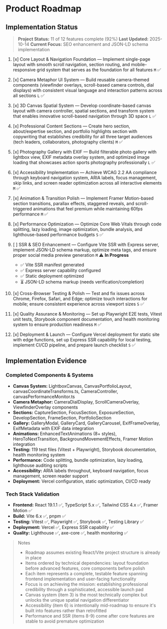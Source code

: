 # Product Roadmap

## Implementation Status

> **Project Status:** 11 of 12 features complete (92%)
> **Last Updated:** 2025-10-14
> **Current Focus:** SEO enhancement and JSON-LD schema implementation

1. [x] Core Layout & Navigation Foundation — Implement single-page layout with smooth scroll navigation, section routing, and mobile-responsive grid system that serves as the foundation for all features `M` ✅

2. [x] Camera Metaphor UI System — Build reusable camera-themed components (viewfinder overlays, scroll-based camera controls, dial displays) with consistent visual language and interaction patterns across all sections `L` ✅

3. [x] 3D Canvas Spatial System — Develop coordinate-based canvas layout with camera controller, spatial sections, and transform system that enables innovative scroll-based navigation through 3D space `L` ✅

4. [x] Professional Content Sections — Create hero section, about/expertise section, and portfolio highlights section with copywriting that establishes credibility for all three target audiences (tech leaders, collaborators, photography clients) `M` ✅

5. [x] Photography Gallery with EXIF — Build filterable photo gallery with lightbox view, EXIF metadata overlay system, and optimized image loading that showcases action sports photography professionally `L` ✅

6. [x] Accessibility Implementation — Achieve WCAG 2.2 AA compliance through keyboard navigation system, ARIA labels, focus management, skip links, and screen reader optimization across all interactive elements `M` ✅

7. [x] Animation & Transition Polish — Implement Framer Motion-based section transitions, parallax effects, staggered reveals, and scroll-triggered animations that feel premium while maintaining 60fps performance `M` ✅

8. [x] Performance Optimization — Optimize Core Web Vitals through code splitting, lazy loading, image optimization, bundle analysis, and lighthouse-based performance budgets `S` ✅

9. [ ] SSR & SEO Enhancement — Configure Vite SSR with Express server, implement JSON-LD schema markup, optimize meta tags, and ensure proper social media preview generation `M` ⚠️ **In Progress**
   - ✅ Vite SSR manifest generated
   - ✅ Express server capability configured
   - ✅ Static deployment optimized
   - ⏳ JSON-LD schema markup (needs verification/completion)

10. [x] Cross-Browser Testing & Polish — Test and fix issues across Chrome, Firefox, Safari, and Edge; optimize touch interactions for mobile; ensure consistent experience across viewport sizes `S` ✅

11. [x] Quality Assurance & Monitoring — Set up Playwright E2E tests, Vitest unit tests, Storybook component documentation, and health monitoring system to ensure production readiness `M` ✅

12. [x] Deployment & Launch — Configure Vercel deployment for static site with edge functions, set up Express SSR capability for local testing, implement CI/CD pipeline, and prepare launch checklist `S` ✅

## Implementation Evidence

### Completed Components & Systems

- **Canvas System:** LightboxCanvas, CanvasPortfolioLayout, canvasCoordinateTransforms.ts, CameraController, canvasPerformanceMonitor.ts
- **Camera Metaphor:** CameraDialDisplay, ScrollCameraOverlay, ViewfinderOverlay components
- **Sections:** CaptureSection, FocusSection, ExposureSection, DevelopSection, FrameSection, PortfolioSection
- **Gallery:** GalleryModal, GalleryCard, GalleryCarousel, ExifFrameOverlay, ExifMetadata with EXIF data integration
- **Animations:** EnhancedTextAnimations (8+ styles), HeroToNextTransition, BackgroundMovementEffects, Framer Motion integration
- **Testing:** 119 test files (Vitest + Playwright), Storybook documentation, health monitoring system
- **Performance:** Code splitting, bundle optimization, lazy loading, lighthouse auditing scripts
- **Accessibility:** ARIA labels throughout, keyboard navigation, focus management, screen reader support
- **Deployment:** Vercel configuration, static optimization, CI/CD ready

### Tech Stack Validation

- **Frontend:** React 19.1.1 ✅, TypeScript 5.x ✅, Tailwind CSS 4.x ✅, Framer Motion ✅
- **Build:** Vite 6.x ✅, pnpm ✅
- **Testing:** Vitest ✅, Playwright ✅, Storybook ✅, Testing Library ✅
- **Deployment:** Vercel ✅, Express SSR capability ✅
- **Quality:** Lighthouse ✅, axe-core ✅, health monitoring ✅

> Notes
>
> - Roadmap assumes existing React/Vite project structure is already in place
> - Items ordered by technical dependencies: layout foundation before advanced features, core components before polish
> - Each item represents a complete, testable feature spanning frontend implementation and user-facing functionality
> - Focus is on achieving the mission: establishing professional credibility through a sophisticated, accessible launch pad
> - Canvas system (item 3) is the most technically complex but unlocks the unique spatial navigation differentiator
> - Accessibility (item 6) is intentionally mid-roadmap to ensure it's built into features rather than retrofitted
> - Performance and SSR (items 8-9) come after core features are stable to avoid premature optimization
